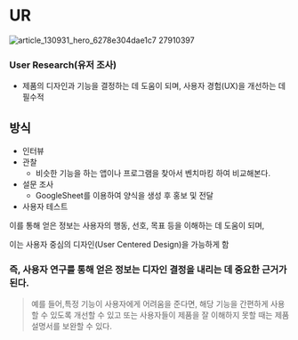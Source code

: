 # UR
![article_130931_hero_6278e304dae1c7 27910397](https://github.com/Ohleesang/TIL/assets/148442711/b90997ed-43fe-46e5-bef8-888d884be3d2)

### User Research(유저 조사)
- 제품의 디자인과 기능을 결정하는 데 도움이 되며, 사용자 경험(UX)을 개선하는 데 필수적

## 방식
- 인터뷰
- 관찰
  - 비슷한 기능을 하는 앱이나 프로그램을 찾아서 벤치마킹 하여 비교해본다.
- 설문 조사 
  - GoogleSheet를 이용하여 양식을 생성 후 홍보 및 전달
- 사용자 테스트

이를 통해 얻은 정보는 사용자의 행동, 선호, 목표 등을 이해하는 데 도움이 되며, 

이는 사용자 중심의 디자인(User Centered Design)을 가능하게 함
### 즉, 사용자 연구를 통해 얻은 정보는 디자인 결정을 내리는 데 중요한 근거가 된다.
> 예를 들어,특정 기능이 사용자에게 어려움을 준다면, 해당 기능을 간편하게 사용할 수 있도록 개선할 수 있고 또는 사용자들이 제품을 잘 이해하지 못할 때는 제품 설명서를 보완할 수 있다.
